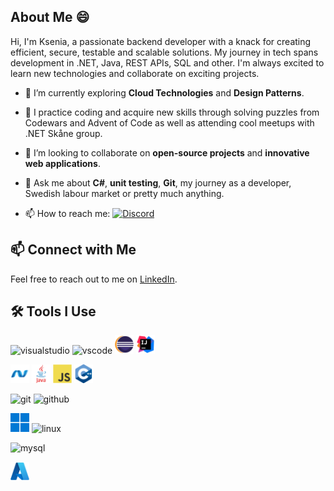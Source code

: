 <!-- ## Hi there 👋 -->

<!--
**mecesina/mecesina** is a ✨ _special_ ✨ repository because its `README.md` (this file) appears on your GitHub profile.

Here are some ideas to get you started:

- 🔭 I’m currently working on ...
- 🌱 I’m currently learning ...
- 👯 I’m looking to collaborate on ...
- 🤔 I’m looking for help with ...
- 💬 Ask me about ...
- 📫 How to reach me: ...
- 😄 Pronouns: ...
- ⚡ Fun fact: ...
-->
## About Me 😄

Hi, I'm Ksenia, a passionate backend developer with a knack for creating efficient, secure, testable and scalable solutions. My journey in tech spans development in .NET, Java, REST APIs, SQL and other. I'm always excited to learn new technologies and collaborate on exciting projects.


- 🌱 I’m currently exploring **Cloud Technologies** and **Design Patterns**.
- 🔭 I practice coding and acquire new skills through solving puzzles from Codewars and Advent of Code as well as attending cool meetups with .NET Skåne group. 
- 🤝 I’m looking to collaborate on **open-source projects** and **innovative web applications**.
- 💬 Ask me about **C#**, **unit testing**, **Git**, my journey as a developer, Swedish labour market or pretty much anything. 

- 📫 How to reach me: [![Discord](https://img.shields.io/badge/Discord-5865F2?logo=discord&logoColor=white)](https://discord.com/users/mecesina)

<!-- 
- ⚡ Fun fact: I can solve a Rubik's cube in under a minute!


## 📚 My Writing & Content

I also enjoy sharing my knowledge through writing and blogging. Here are some of my latest posts:

- 📝 [Getting Started with Web Automation](https://medium.com/@silentBob/getting-started-with-web-automation) - An introduction to automating web tasks using Python and Selenium.
- 📖 [Building Scalable Web Applications](https://medium.com/@silentBob/building-scalable-web-applications) - A guide to best practices for developing scalable and maintainable web applications.
- 🗒️ [Data Visualization with Python](https://medium.com/@silentBob/data-visualization-with-python) - Exploring the power of data visualization using Python libraries.
-->

## 📫 Connect with Me

Feel free to reach out to me on [LinkedIn](https://www.linkedin.com/in/kseniagladkikh).
<!--
 or check out my [personal website](https://silentbob.dev).
-->
## 🛠️ Tools I Use

<p align="left">
<img src="https://cdn.jsdelivr.net/gh/devicons/devicon/icons/visualstudio/visualstudio-plain.svg" alt="visualstudio" width="30" height="30"/>
<img src="https://cdn.jsdelivr.net/gh/devicons/devicon/icons/vscode/vscode-original.svg" alt="vscode" width="30" height="30"/>
<img src="https://github.com/devicons/devicon/blob/v2.16.0/icons/eclipse/eclipse-original.svg"
alt="eclipse" width="30" height="30" />
<img src="https://github.com/devicons/devicon/blob/v2.16.0/icons/intellij/intellij-original.svg" 
alt="Intellij" width="30" height="30" />
</p>

<p align="left">
<img src="https://github.com/devicons/devicon/blob/v2.16.0/icons/dot-net/dot-net-original.svg"
alt="dotNet" width="30" height="30" />
<img src="https://github.com/devicons/devicon/blob/v2.16.0/icons/java/java-original-wordmark.svg" 
alt="java" width="30" height="30" />
<img src="https://raw.githubusercontent.com/devicons/devicon/master/icons/javascript/javascript-original.svg" alt="javascript" width="30" height="30" />
<img src="https://github.com/devicons/devicon/blob/v2.16.0/icons/cplusplus/cplusplus-original.svg" alt="cpp" width="30" height="30"/>
</p>

<!-- <img src="https://raw.githubusercontent.com/devicons/devicon/master/icons/react/react-original-wordmark.svg" alt="react" width="30" height="30" /> -->
<!-- <img src="https://cdn.jsdelivr.net/gh/devicons/devicon/icons/python/python-original.svg" alt="python" width="30" height="30"/> -->
<!-- <img src="https://cdn.jsdelivr.net/gh/devicons/devicon/icons/docker/docker-original.svg" alt="docker" width="30" height="30"/> -->

<p align="left">
<img src="https://cdn.jsdelivr.net/gh/devicons/devicon/icons/git/git-original.svg" alt="git" width="30" height="30"/>
<img src="https://cdn.jsdelivr.net/gh/devicons/devicon/icons/github/github-original-wordmark.svg" alt="github" width="30" height="30"/>
</p>

<p align="left">
<img src="https://github.com/devicons/devicon/blob/v2.16.0/icons/windows11/windows11-original.svg" alt="windows11" width="30" height="30"/>
<img src="https://cdn.jsdelivr.net/gh/devicons/devicon/icons/linux/linux-original.svg" alt="linux" width="30" height="30"/>
</p>

<p align="left">
<img src="https://cdn.jsdelivr.net/gh/devicons/devicon/icons/mysql/mysql-original-wordmark.svg" alt="mysql" width="30" height="30"/>
</p>
<p align="left">
<img src="https://github.com/devicons/devicon/blob/v2.16.0/icons/azure/azure-original.svg" alt="azure" width="30" height="30"/>
</p>

